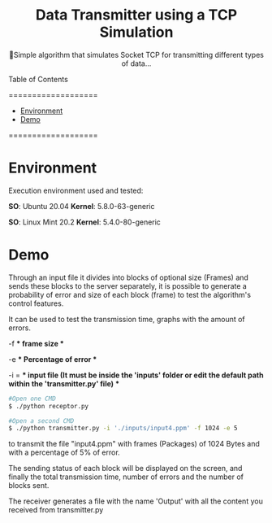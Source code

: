 <h1 align="center">Data Transmitter using a TCP Simulation</h1>

<p align="center"> 🚀Simple algorithm that simulates Socket TCP for transmitting different types of data... </p>


Table of Contents

===================

<!--ts-->
* [Environment](#Environment)
* [Demo](#Demo)


<!--te-->

===================


# Environment

Execution environment used and tested:

**SO**: Ubuntu 20.04     **Kernel**: 5.8.0-63-generic

**SO**: Linux Mint 20.2  **Kernel**: 5.4.0-80-generic




# Demo

Through an input file it divides into blocks of optional size (Frames) and sends these blocks to the server separately, it is possible to generate a probability of error and size of each block (frame) to test the algorithm's control features.

It can be used to test the transmission time, graphs with the amount of errors.

-f   __* frame size *__

-e __* Percentage of error *__

-i = __* input file (It must be inside the 'inputs' folder or edit the default path within the 'transmitter.py' file) *__



```bash
#Open one CMD
$ ./python receptor.py
```

```bash
#Open a second CMD
$ ./python transmitter.py -i './inputs/input4.ppm' -f 1024 -e 5
```

to transmit the file "input4.ppm" with frames (Packages) of 1024 Bytes and with a percentage of 5% of error.

The sending status of each block will be displayed on the screen, and finally the total transmission time, number of errors and the number of blocks sent.

The receiver generates a file with the name 'Output' with all the content you received from transmitter.py
